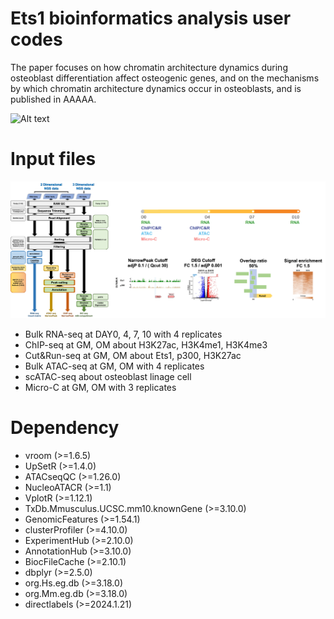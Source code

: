 # Ets1 bioinformatics analysis user codes
The paper focuses on how chromatin architecture dynamics during osteoblast differentiation affect osteogenic genes, and on the mechanisms by which chromatin architecture dynamics occur in osteoblasts, and is published in AAAAA.

![Alt text](./FIG/P1.png "Ets1")

# Input files
![Alt text](./FIG/P2.png "Ets1")

* Bulk RNA-seq at DAY0, 4, 7, 10 with 4 replicates
* ChIP-seq at GM, OM about H3K27ac, H3K4me1, H3K4me3
* Cut&Run-seq at GM, OM about Ets1, p300, H3K27ac
* Bulk ATAC-seq at GM, OM with 4 replicates
* scATAC-seq about osteoblast linage cell
* Micro-C at GM, OM with 3 replicates

# Dependency

* vroom (>=1.6.5)                              
* UpSetR (>=1.4.0)                             
* ATACseqQC (>=1.26.0)                         
* NucleoATACR (>=1.1)                          
* VplotR (>=1.12.1)                            
* TxDb.Mmusculus.UCSC.mm10.knownGene (>=3.10.0)
* GenomicFeatures (>=1.54.1)                
* clusterProfiler (>=4.10.0)                  
* ExperimentHub (>=2.10.0)                  
* AnnotationHub (>=3.10.0)                    
* BiocFileCache (>=2.10.1)                    
* dbplyr (>=2.5.0)                    
* org.Hs.eg.db (>=3.18.0)                 
* org.Mm.eg.db (>=3.18.0)                     
* directlabels (>=2024.1.21)                   
